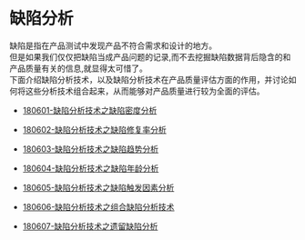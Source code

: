 
# 缺陷分析
缺陷是指在产品测试中发现产品不符合需求和设计的地方。   
但是如果我们仅仅把缺陷当成产品问题的记录,而不去挖掘缺陷数据背后隐含的和产品质量有关的信息,就显得太可惜了。   
下面介绍缺陷分析技术，以及缺陷分析技术在产品质量评估方面的作用，并讨论如何将这些分析技术组合起来，从而能够对产品质量进行较为全面的评估。

- [180601-缺陷分析技术之缺陷密度分析](/缺陷密度分析.md)

- [180602-缺陷分析技术之缺陷修复率分析](/缺陷修复率分析.md)

- [180603-缺陷分析技术之缺陷趋势分析](/缺陷趋势分析.md)

- [180604-缺陷分析技术之缺陷年龄分析](/缺陷年龄分析.md)

- [180605-缺陷分析技术之缺陷触发因素分析](/缺陷触发因素分析.md)

- [180606-缺陷分析技术之组合缺陷分析技术](/组合缺陷分析技术.md)

- [180607-缺陷分析技术之遗留缺陷分析](/遗留缺陷分析.md)
